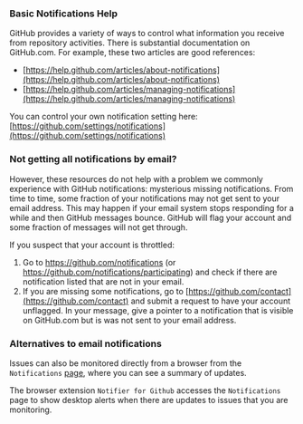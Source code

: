 ### Basic Notifications Help
GitHub provides a variety of ways to control what information you receive from repository activities. There is substantial documentation on GitHub.com.  For example, these two articles are good references:

- [https://help.github.com/articles/about-notifications](https://help.github.com/articles/about-notifications)
- [https://help.github.com/articles/managing-notifications](https://help.github.com/articles/managing-notifications)

You can control your own notification setting here: [https://github.com/settings/notifications](https://github.com/settings/notifications)

### Not getting all notifications by email?
However, these resources do not help with a problem we commonly experience with GitHub notifications: mysterious missing notifications.  From time to time, some fraction of your notifications may not get sent to your email address. This may happen if your email system stops responding for a while and then GitHub messages bounce.  GitHub will flag your account and some fraction of messages will not get through.  

If you suspect that your account is throttled:
1. Go to https://github.com/notifications (or https://github.com/notifications/participating) and check if there are notification listed that are not in your email.
2. If you are missing some notifications, go to [https://github.com/contact](https://github.com/contact) and submit a request to have your account unflagged.  In your message, give a pointer to a notification that is visible on GitHub.com but is was not sent to your email address.

### Alternatives to email notifications

Issues can also be monitored directly from a browser from the `Notifications` [page](https://github.com/notifications), where you can see a summary of updates.

The browser extension `Notifier for Github` accesses the `Notifications` page to show desktop alerts when there are updates to issues that you are monitoring.